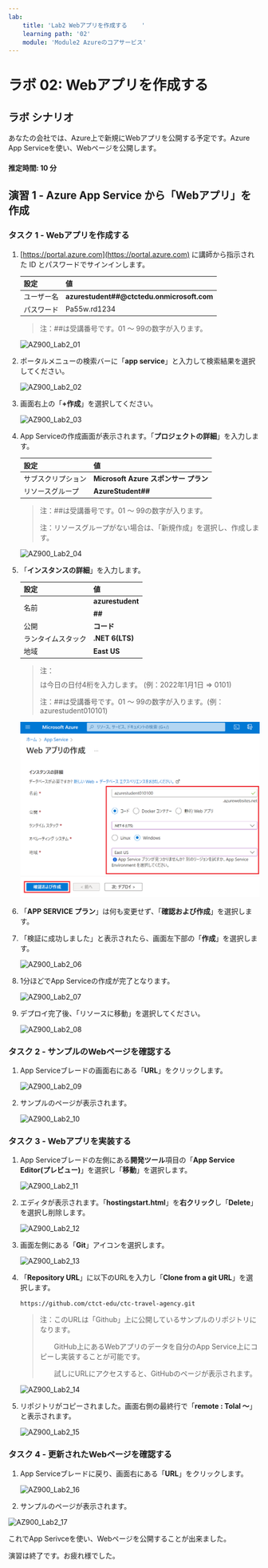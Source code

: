 ```yaml
---
lab:
    title: 'Lab2 Webアプリを作成する	'
    learning path: '02'
    module: 'Module2 Azureのコアサービス'
---
```


# ラボ 02: Webアプリを作成する

## ラボ シナリオ

あなたの会社では、Azure上で新規にWebアプリを公開する予定です。Azure App Serviceを使い、Webページを公開します。



#### 推定時間: 10 分

## 演習 1 - Azure App Service から「Webアプリ」を作成

### タスク 1 - Webアプリを作成する

1. [https://portal.azure.com](https://portal.azure.com) に講師から指示された ID とパスワードでサインインします。

     | 設定       | 値                                         |
     | ---------- | ------------------------------------------ |
     | ユーザー名 | **azurestudent##@ctctedu.onmicrosoft.com** |
     | パスワード | Pa55w.rd1234                               |

     > 注：##は受講番号です。01 ～ 99の数字が入ります。

     ![AZ900_Lab2_01](./media/AZ900_Lab2_01.BMP)

     

2. ポータルメニューの検索バーに「**app service**」と入力して検索結果を選択してください。

     ![AZ900_Lab2_02](./media/AZ900_Lab2_02.BMP)

       

3. 画面右上の「**+作成**」を選択してください。

     ![AZ900_Lab2_03](./media/AZ900_Lab2_03.BMP)

     

4. App Serviceの作成画面が表示されます。「**プロジェクトの詳細**」を入力します。

     | 設定               | 値                                    |
     | ------------------ | ------------------------------------- |
     | サブスクリプション | **Microsoft Azure スポンサー プラン** |
     | リソースグループ   | **AzureStudent##**                    |

     > 注：##は受講番号です。01 ～ 99の数字が入ります。
     >
     > 注：リソースグループがない場合は、「新規作成」を選択し、作成します。

     ![AZ900_Lab2_04](./media/AZ900_Lab2_04.BMP)

     

5. 「**インスタンスの詳細**」を入力します。

     | 設定               | 値                     |
     | ------------------ | ---------------------- |
     | 名前               | **azurestudent$$$$##** |
     | 公開               | **コード**             |
     | ランタイムスタック | **.NET 6(LTS)**        |
     | 地域               | **East US**            |

     > 注：$$$$は今日の日付4桁を入力します。 (例：2022年1月1日  ⇒ 0101)
     >
     > 注：##は受講番号です。01 ～ 99の数字が入ります。(例：azurestudent010101)

     ![AZ900_Lab2_05](./media/AZ900_Lab2_05.BMP)

     

6. 「**APP SERVICE プラン**」は何も変更せず、「**確認および作成**」を選択します。

     

7. 「検証に成功しました」と表示されたら、画面左下部の「**作成**」を選択します。

     ![AZ900_Lab2_06](./media/AZ900_Lab2_06.BMP)

     

8. 1分ほどでApp Serviceの作成が完了となります。

     ![AZ900_Lab2_07](./media/AZ900_Lab2_07.BMP)

       

9. デプロイ完了後、「リソースに移動」を選択してください。

   ![AZ900_Lab2_08](./media/AZ900_Lab2_08.BMP)
   
     



### タスク 2 - サンプルのWebページを確認する

1. App Serviceブレードの画面右にある「**URL**」をクリックします。

   ![AZ900_Lab2_09](./media/AZ900_Lab2_09.BMP)

   

2. サンプルのページが表示されます。

   ![AZ900_Lab2_10](./media/AZ900_Lab2_10.BMP)
   
   

### タスク 3 - Webアプリを実装する

1. App Serviceブレードの左側にある**開発ツール**項目の「**App Service Editor(プレビュー)**」を選択し「**移動**」を選択します。

    ![AZ900_Lab2_11](./media/AZ900_Lab2_11.BMP)

   

2. エディタが表示されます。「**hostingstart.html**」を**右クリック**し「**Delete**」を選択し削除します。

   ![AZ900_Lab2_12](./media/AZ900_Lab2_12.BMP)
   
   

5. 画面左側にある「**Git**」アイコンを選択します。

   ![AZ900_Lab2_13](./media/AZ900_Lab2_13.BMP)
   
   
   
5. 「**Repository URL**」に以下のURLを入力し「**Clone from a git URL**」を選択します。

   ```
   https://github.com/ctct-edu/ctc-travel-agency.git
   ```
   
   > 注：このURLは「Github」上に公開しているサンプルのリポジトリになります。
   >
   > 　　GitHub上にあるWebアプリのデータを自分のApp Service上にコピーし実装することが可能です。
   >
   > 　　試しにURLにアクセスすると、GitHubのページが表示されます。
   
   ![AZ900_Lab2_14](./media/AZ900_Lab2_14.BMP)
   
   
   
5. リポジトリがコピーされました。画面右側の最終行で「**remote : Tolal ～**」と表示されます。

   ![AZ900_Lab2_15](./media/AZ900_Lab2_15.BMP)
   
     

### タスク 4 - 更新されたWebページを確認する

1. App Serviceブレードに戻り、画面右にある「**URL**」をクリックします。

   ![AZ900_Lab2_16](./media/AZ900_Lab2_16.BMP)

   

2. サンプルのページが表示されます。

![AZ900_Lab2_17](./media/AZ900_Lab2_17.BMP)



これでApp Serivceを使い、Webページを公開することが出来ました。

演習は終了です。お疲れ様でした。
